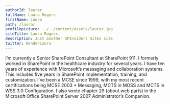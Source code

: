 ```yaml
---
authorId: laurar
fullName: Laura Rogers
firstName: Laura
path: /laurar
profilepicture: ../../content/assets/laurar.jpg
siteTitle: Laura Rogers
description: Just another SPInsiders Sites site
twitter: WonderLaura
---
```


I’m currently a Senior SharePoint Consultant at SharePoint 911. I formerly worked in SharePoint in the healthcare industry for several years. I have ten years of experience with Microsoft’s messaging and collaboration systems. This includes five years in SharePoint implementation, training, and customization. I’ve been a MCSE since 1999, with my most recent certifications being MCSE 2003 + Messaging, MCTS in MOSS and MCTS in WSS 3.0 Configuration. I also wrote chapter 29 (about web parts) in the Microsoft Office SharePoint Server 2007 Administrator’s Companion.

